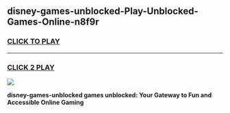 
## disney-games-unblocked-Play-Unblocked-Games-Online-n8f9r
<h3>
<a href="https://premium76.site?title=disney-games-unblocked&ref=25A">CLICK TO PLAY</a></h3>
<hr>

<h3>
<a href="https://premium76.site?title=disney-games-unblocked&ref=25A">CLICK 2 PLAY</a>
  
</h3>

<a href="https://premium76.site?title=disney-games-unblocked&ref=25A"><img src="https://clearcache.store/games.png"></a>


**disney-games-unblocked games unblocked: Your Gateway to Fun and Accessible Online Gaming**
